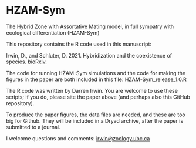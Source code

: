 # HZAM-Sym
The Hybrid Zone with Assortative Mating model, in full sympatry with ecological differentiation (HZAM-Sym)

This repository contains the R code used in this manuscript:

Irwin, D., and Schluter, D. 2021. Hybridization and the coexistence of species. bioRxiv.

The code for running HZAM-Sym simulations and the code for making the figures in the paper are both included in this file: HZAM-Sym_release_1.0.R

The R code was written by Darren Irwin. You are welcome to use these scripts; if you do, please site the paper above (and perhaps also this GitHub repository).

To produce the paper figures, the data files are needed, and these are too big for Github. They will be included in a Dryad archive, after the paper is submitted to a journal.

I welcome questions and comments: irwin@zoology.ubc.ca